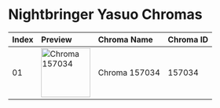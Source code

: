 # Nightbringer Yasuo Chromas

| Index | Preview | Chroma Name | Chroma ID |
|:---|:---|:---|:---|
| 01 | <img src='https://raw.communitydragon.org/latest/plugins/rcp-be-lol-game-data/global/default/v1/champion-chroma-images/157/157034.png' alt='Chroma 157034' width='100'> | Chroma 157034 | 157034 |
